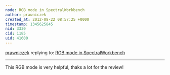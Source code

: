 ```yaml
---
node: RGB mode in SpectralWorkbench
author: prawniczek
created_at: 2012-08-22 08:57:25 +0000
timestamp: 1345625845
nid: 3330
cid: 1185
uid: 41600
---
```




[prawniczek](../profile/prawniczek) replying to: [RGB mode in SpectralWorkbench](../notes/warren/8-18-2012/rgb-mode-spectralworkbench)

----
This RGB mode is very helpful, thaks a lot for the review!